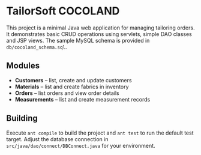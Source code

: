 # TailorSoft COCOLAND

This project is a minimal Java web application for managing tailoring orders. It demonstrates basic CRUD operations using servlets, simple DAO classes and JSP views. The sample MySQL schema is provided in `db/cocoland_schema.sql`.

## Modules
- **Customers** – list, create and update customers
- **Materials** – list and create fabrics in inventory
- **Orders** – list orders and view order details
- **Measurements** – list and create measurement records

## Building
Execute `ant compile` to build the project and `ant test` to run the default test target. Adjust the database connection in `src/java/dao/connect/DBConnect.java` for your environment.
